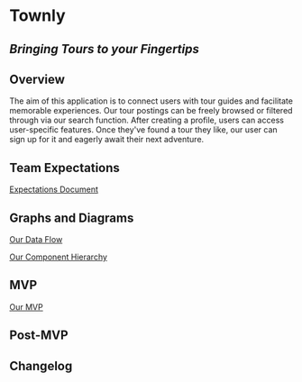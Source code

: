 # Townly

## _Bringing Tours to your Fingertips_

## Overview

The aim of this application is to connect users with tour guides and facilitate memorable experiences. Our tour postings can be freely browsed or filtered through via our search function. After creating a profile, users can access user-specific features. Once they've found a tour they like, our user can sign up for it and eagerly await their next adventure.

## Team Expectations

[Expectations Document](https://docs.google.com/document/d/1Gk0QGMN_XyQHCM3rMaVzC95tYPrSKuGH7o3PaLF6_so/edit?usp=sharing)

## Graphs and Diagrams

[Our Data Flow]()

[Our Component Hierarchy]()

## MVP

[Our MVP](https://github.com/Jason-Berkower/townly/projects/1)

## Post-MVP

## Changelog
